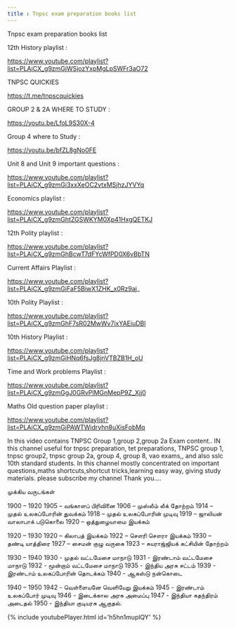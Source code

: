 ```yaml
---
title : Tnpsc exam preparation books list
---
```


Tnpsc exam preparation books list

12th History playlist :

https://www.youtube.com/playlist?list=PLAiCX_g9zmGjWSjozYxpMgLpSWFr3aO72

TNPSC QUICKIES

https://t.me/tnpscquickies

GROUP 2 & 2A WHERE TO STUDY :

https://youtu.be/LfoL9S30X-4

Group 4 where to Study :

https://youtu.be/bfZL8gNo0FE

Unit 8 and Unit 9 important questions :

https://www.youtube.com/playlist?list=PLAiCX_g9zmGi3xxXeOC2vtxMSjhzJYVYq

Economics playlist :

https://www.youtube.com/playlist?list=PLAiCX_g9zmGhtZGSWKYM0Xp41HxgQETKJ

12th Polity playlist :

https://www.youtube.com/playlist?list=PLAiCX_g9zmGhBcwT7dFYcWfPD0X6vBbTN

Current Affairs Playlist :

https://www.youtube.com/playlist?list=PLAiCX_g9zmGiFaF5BiwX1ZHK_x0Rz9aj_

10th Polity  Playlist :

https://www.youtube.com/playlist?list=PLAiCX_g9zmGhF7sR02MwWv7ixYAEiuDBl

10th History Playlist :

https://www.youtube.com/playlist?list=PLAiCX_g9zmGiHNq6fsJg8jnVTBZB1H_oU

Time and Work problems Playlist :

https://www.youtube.com/playlist?list=PLAiCX_g9zmGgJ0GRvPlMGnMepP9Z_Xjj0

Maths Old question paper playlist :

https://www.youtube.com/playlist?list=PLAiCX_g9zmGiPAWTWidryhn8uXisFobMq

In this video contains TNPSC Group 1,group 2,group 2a Exam content.. IN this channel useful for tnpsc preparation, tet preparations, TNPSC group 1, tnpsc group2, tnpsc group 2a, group 4, group 8, vao exams,, and also sslc 10th standard students. In this channel mostly concentrated on important questions,maths shortcuts,shortcut tricks,learning easy way, giving study materials. please subscribe my channel Thank you....


முக்கிய வருடங்கள்

1900 – 1920
1905 – வங்காளப் பிரிவினை
1906 – முஸ்லீம் லீக் தோற்றம்
1914 – முதல் உலகப்போரின் துவக்கம்
1918 – முதல் உலகப்போரின் முடிவு
1919 – ஜாலியன் வாலாபாக் படுகொலை
1920 – ஒத்துழையாமை இயக்கம்

1920 – 1930
1920 – கிலாபத் இயக்கம்
1922 – சௌரி சௌரா இயக்கம்
1930 – தண்டி யாத்திரை
1927 – சைமன் குழு வருகை
1923 – சுயராஜ்ஜியக் கட்சியின் தோற்றம்

1930 – 1940
1930 - முதல் வட்டமேசை மாநாடு
1931 - இரண்டாம் வட்டமேசை மாநாடு
1932 - மூன்றாம் வட்டமேசை மாநாடு
1935 - இந்திய அரசு சட்டம்
1939 - இரண்டாம் உலகப்போரின் தொடக்கம்
1940 - ஆகஸ்டு நன்கொடை

1940 – 1950
1942 - வெள்ளையனே வெளியேறு இயக்கம்
1945 - இரண்டாம் உலகப்போர் முடிவு
1946 - இடைக்கால அரசு அமைப்பு
1947 - இந்தியா சுதந்திரம் அடைதல்
1950 - இந்தியா குடியரசு ஆகுதல்.



{% include youtubePlayer.html id='h5hn1muplQY' %}
